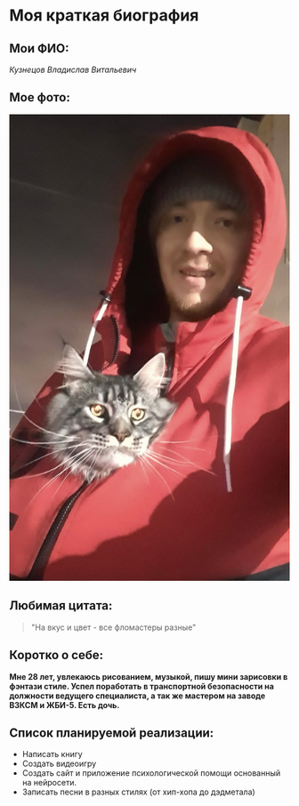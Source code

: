 # Моя краткая биография   
## Мои ФИО:  
_Кузнецов Владислав Витальевич_
## Мое фото:  
![](pic/x0D46QcJn0g.jpg)
## Любимая цитата:
> "На вкус и цвет - все фломастеры разные"
## Коротко о себе:
**Мне 28 лет, увлекаюсь рисованием, музыкой, пишу мини зарисовки в фэнтази стиле. Успел поработать в транспортной безопасности на должности ведущего специалиста, а так же мастером на заводе ВЗКСМ и ЖБИ-5. Есть дочь.**
## Список планируемой реализации:
+ Написать книгу
+ Создать видеоигру
+ Создать сайт и приложение психологической помощи основанный на нейросети.
+ Записать песни в разных стилях (от хип-хопа до дэдметала)